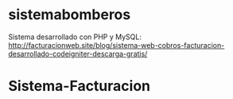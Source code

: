 # sistemabomberos
Sistema desarrollado con PHP y MySQL: http://facturacionweb.site/blog/sistema-web-cobros-facturacion-desarrollado-codeigniter-descarga-gratis/
# Sistema-Facturacion
